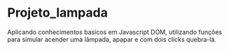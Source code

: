 # Projeto_lampada

Aplicando conhecimentos basicos em Javascript DOM, utilizando funções para simular acender uma lâmpada, apapar e com dois clicks quebra-lá.
